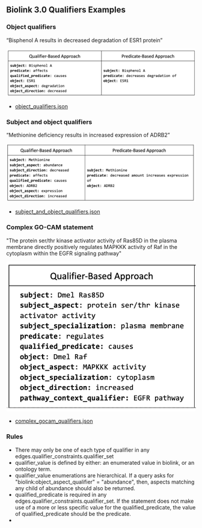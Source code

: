 ## Biolink 3.0 Qualifiers Examples

### Object qualifiers
“Bisphenol A results in decreased degradation of ESR1 protein”

![bisphenol](../images/bisphenolA.png)

* [object_qualifiers.json](object_qualifiers.json)

### Subject and object qualifiers
“Methionine deficiency results in increased expression of ADRB2”

![methionine](../images/methionine.png)

* [subject_and_object_qualifiers.json](subject_and_object_qualifiers.json)

### Complex GO-CAM statement
"The protein ser/thr kinase activator activity of Ras85D in the plasma membrane directly positively regulates MAPKKK 
activity of Raf in the cytoplasm within the EGFR signaling pathway"

![gocam](../images/gocam.png)

* [complex_gocam_qualifiers.json](complex_gocam_qualifiers.json)

### Rules

* There may only be one of each type of qualifier in any edges.qualifier_constraints.qualifier_set
* qualifier_value is defined by either: an enumerated value in biolink, or an ontology term. 
* qualifier_value enumerations are hierarchical.  If a query asks for "biolink:object_aspect_qualifier" = "abundance", 
then, aspects matching any child of abundance should also be returned. 
* qualified_predicate is required in any edges.qualifier_constraints.qualifier_set.  If the statement does not
make use of a more or less specific value for the qualified_predicate, the value of qualified_predicate should
be the predicate. 
* 